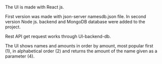 The UI is made with React js.

First version was made with json-server namesdb.json file. In second version Node js. backend and MongoDB database were added to the project. 

Rest API get request works through UI-backend-db.

The UI shows names and amounts in order by amount, most popular first (1), in alphabetical order (2) and
returns the amount of the name given as a parameter (4).
